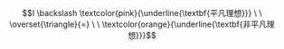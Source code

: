 $$I \backslash \textcolor{pink}{\underline{\textbf{平凡理想}}} \ \  \overset{\triangle}{=} \ \ \textcolor{orange}{\underline{\textbf{非平凡理想}}}$$